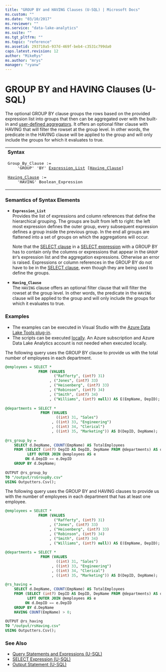 ```yaml
---
title: "GROUP BY and HAVING Clauses (U-SQL) | Microsoft Docs"
ms.custom: ""
ms.date: "03/10/2017"
ms.reviewer: ""
ms.service: "data-lake-analytics"
ms.suite: ""
ms.tgt_pltfrm: ""
ms.topic: "reference"
ms.assetid: 293710a5-937d-469f-beb4-c3531c799da0
caps.latest.revision: 12
author: "MikeRys"
ms.author: "mrys"
manager: "ryanw"
---
```

# GROUP BY and HAVING Clauses (U-SQL)
The optional GROUP BY clause groups the rows based on the provided expression list into groups that then can be aggregated over with the built-in and [user-defined aggregators](https://docs.microsoft.com/azure/data-lake-analytics/data-lake-analytics-u-sql-programmability-guide#user-defined-aggregates--udagg). It offers an optional filter clause with HAVING that will filter the rowset at the group level. In other words, the predicate in the HAVING clause will be applied to the group and will only include the groups for which it evaluates to true.  
  
<table><th align="left">Syntax</th><tr><td><pre>
Group_By_Clause :=                                                                                       
    'GROUP' 'BY' <a href="#exp_lst">Expression_List</a> [<a href="#hav_cla">Having_Clause</a>]<br />
<a href="#hav_cla">Having_Clause</a> :=  
    'HAVING' Boolean_Expression
</pre></td></tr></table>
  
### Semantics of Syntax Elements  
-   <a name="exp_lst"></a>**`Expression_List`**   
    Provides the list of expressions and column references that define the hierarchical grouping. The groups are built from left to right: the left most expression defines the outer group, every subsequent expression defines a group inside the previous group. In the end all groups are flattened into a set of groups on which the aggregations will occur.  
  
    Note that the [SELECT clause](select-clause-u-sql.md) in a [SELECT expression](select-expression-u-sql.md) with a GROUP BY has to contain only the columns or expressions that appear in the `GROUP BY`’s expression list and the aggregation expressions. Otherwise an error is raised.  Expressions or column references in the GROUP BY do not have to be in the [SELECT clause](select-clause-u-sql.md), even though they are being used to define the groups.  
  
-   <a name="hav_cla"></a>**`Having_Clause`**   
    The `HAVING` clause offers an optional filter clause that will filter the rowset at the group level.  In other words, the predicate in the `HAVING` clause will be applied to the group and will only include the groups for which it evaluates to true.  
  
### Examples    
- The examples can be executed in Visual Studio with the [Azure Data Lake Tools plug-in](https://www.microsoft.com/download/details.aspx?id=49504).  
- The scripts can be executed [locally](https://docs.microsoft.com/azure/data-lake-analytics/data-lake-analytics-data-lake-tools-get-started#run-u-sql-locally).  An Azure subscription and Azure Data Lake Analytics account is not needed when executed locally.

The following query uses the GROUP BY clause to provide us with the total number of employees in each department.  
```sql
@employees = SELECT *
               FROM (VALUES   
                      ("Rafferty", (int?) 31)  
                    , ("Jones", (int?) 33)  
                    , ("Heisenberg", (int?) 33)  
                    , ("Robinson", (int?) 34)  
                    , ("Smith", (int?) 34)  
                    , ("Williams", (int?) null)) AS E(EmpName, DepID);  
                      
@departments = SELECT *  
                FROM (VALUES  
                       ((int) 31, "Sales")  
                     , ((int) 33, "Engineering")  
                     , ((int) 34, "Clerical")  
                     , ((int) 35, "Marketing")) AS D(DepID, DepName);  
  
@rs_group_by =   
    SELECT d.DepName, COUNT(EmpName) AS TotalEmployees  
    FROM (SELECT (int?) DepID AS DepID, DepName FROM @departments) AS d   
          LEFT OUTER JOIN @employees AS e  
         ON d.DepID == e.DepID  
    GROUP BY d.DepName;  
  
OUTPUT @rs_group_by   
TO "/output/rsGroupBy.csv"  
USING Outputters.Csv();
```
The following query uses the GROUP BY and HAVING clauses to provide us with the number of employees in each department that has at least one employee.  
  
```sql
@employees = SELECT *  
               FROM (VALUES   
                      ("Rafferty", (int?) 31)  
                    , ("Jones", (int?) 33)  
                    , ("Heisenberg", (int?) 33)  
                    , ("Robinson", (int?) 34)  
                    , ("Smith", (int?) 34)  
                    , ("Williams", (int?) null)) AS E(EmpName, DepID);  
                      
@departments = SELECT *  
                FROM (VALUES  
                       ((int) 31, "Sales")  
                     , ((int) 33, "Engineering")  
                     , ((int) 34, "Clerical")  
                     , ((int) 35, "Marketing")) AS D(DepID, DepName);  
  
@rs_having =   
    SELECT d.DepName, COUNT(EmpName) AS TotalEmployees  
    FROM (SELECT (int?) DepID AS DepID, DepName FROM @departments) AS d   
          LEFT OUTER JOIN @employees AS e  
         ON d.DepID == e.DepID  
    GROUP BY d.DepName  
    HAVING COUNT(EmpName) > 0;  
  
OUTPUT @rs_having   
TO "/output/rsHaving.csv"  
USING Outputters.Csv();
```
   
### See Also 
* [Query Statements and Expressions (U-SQL)](query-statements-and-expressions-u-sql.md) 
* [SELECT Expression (U-SQL)](select-expression-u-sql.md) 
* [Output Statement (U-SQL)](output-statement-u-sql.md)  

